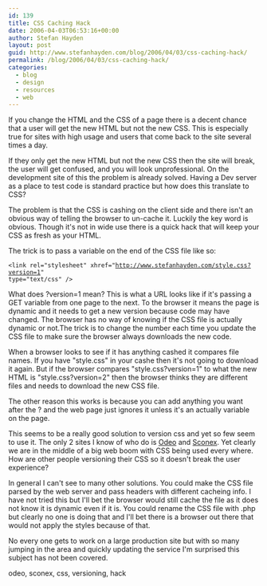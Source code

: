 ```yaml
---
id: 139
title: CSS Caching Hack
date: 2006-04-03T06:53:16+00:00
author: Stefan Hayden
layout: post
guid: http://www.stefanhayden.com/blog/2006/04/03/css-caching-hack/
permalink: /blog/2006/04/03/css-caching-hack/
categories:
  - blog
  - design
  - resources
  - web
---
```

If you change the HTML and the CSS of a page there is a decent chance that a user will get the new HTML but not the new CSS. This is especially true for sites with high usage and users that come back to the site several times a day.

If they only get the new HTML but not the new CSS then the site will break, the user will get confused, and you will look unprofessional. On the development site of this the problem is already solved. Having a Dev server as a place to test code is standard practice but how does this translate to CSS?

The problem is that the CSS is cashing on the client side and there isn't an obvious way of telling the browser to un-cache it. Luckily the key word is obvious. Though it's not in wide use there is a quick hack that will keep your CSS as fresh as your HTML.

The trick is to pass a variable on the end of the CSS file like so:

<code>&lt;link rel="stylesheet" xhref="http://www.stefanhayden.com/style.css?version=1"      type="text/css" /&gt;</code>

What does ?version=1 mean? This is what a URL looks like if it's passing a GET variable from one page to the next. To the browser it means the page is dynamic and it needs to get a new version because code may have changed. The browser has no way of knowing if the CSS file is actually dynamic or not.The trick is to change the number each time you update the CSS file to make sure the browser always downloads the new code.

When a browser looks to see if it has anything cashed it compares file names. If you have "style.css" in your cashe then it's not going to download it again. But if the browser compares "style.css?version=1" to what the new HTML is "style.css?version=2" then the browser thinks they are different files and needs to download the new CSS file.

The other reason this works is because you can add anything you want after the ? and the web page just ignores it unless it's an actually variable on the page.

This seems to be a really good solution to version css and yet so few seem to use it. The only 2 sites I know of who do is <a href="http://www.odeo.com">Odeo</a> and <a href="http://www.sconex.com">Sconex</a>. Yet clearly we are in the middle of a big web boom with CSS being used every where. How are other people versioning their CSS so it doesn't break the user experience?

In general I can't see to many other solutions. You could make the CSS file parsed by the web server and pass headers with different cacheing info. I have not tried this but I'll bet the browser would still cache the file as it does not know it is dynamic even if it is. You could rename the CSS file with .php but clearly no one is doing that and I'll bet there is a browser out there that would not apply the styles because of that.

No every one gets to work on a large production site but with so many jumping in the area and quickly updating the service I'm surprised this subject has not been covered.

<tags>odeo, sconex, css, versioning, hack</tags>